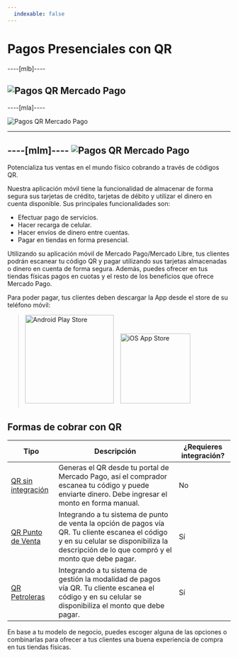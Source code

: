 ```yaml
---
  indexable: false
---
```


# Pagos Presenciales con QR

----[mlb]----

![Pagos QR Mercado Pago](/images/mobile/qr_mla2.es.png)
------------
----[mla]----

![Pagos QR Mercado Pago](/images/mobile/qr_mla2.es.png)

------------
----[mlm]----
![Pagos QR Mercado Pago](/images/mobile/qr_mla2.es.png)
------------


Potencializa tus ventas en el mundo físico cobrando a través de códigos QR.  

Nuestra aplicación móvil tiene la funcionalidad de almacenar de forma segura sus tarjetas de crédito, tarjetas de débito y utilizar el dinero en cuenta disponible. Sus principales funcionalidades son:

* Efectuar pago de servicios.
* Hacer recarga de celular.
* Hacer envíos de dinero entre cuentas.
* Pagar en tiendas en forma presencial.

Utilizando su aplicación móvil de Mercado Pago/Mercado Libre, tus clientes podrán escanear tu código QR y pagar utilizando sus tarjetas almacenadas o dinero en cuenta de forma segura. Además, puedes ofrecer en tus tiendas físicas pagos en cuotas y el resto de los beneficios que ofrece Mercado Pago.

Para poder pagar, tus clientes deben descargar la App desde el store de su teléfono móvil:

> [<img src="/developers/bundles/images/GooglePlayBadge.es.png" alt="Android Play Store" width="200"/>](https://play.google.com/store/apps/details?id=com.mercadopago.wallet&hl=es_419) [<img src="/developers/bundles/images/AppStoreBadge.es.svg" alt="iOS App Store" width="158" style="margin:0.8em"/>](https://itunes.apple.com/ar/app/mercado-pago/id925436649?mt=8)

## Formas de cobrar con QR  

| Tipo | Descripción | ¿Requieres integración? |
| --- | --- | --- |
| [QR sin integración](https://www.mercadopago[FAKER][URL][DOMAIN]/developers/es/guides/in-person-payments/qr-code-legacy/qr-static) | Generas el QR desde tu portal de Mercado Pago, así el comprador escanea tu código y puede enviarte dinero. Debe ingresar el monto en forma manual. | No |
| [QR Punto de Venta](https://www.mercadopago[FAKER][URL][DOMAIN]/developers/es/guides/in-person-payments/qr-code-legacy/qr-pos) | Integrando a tu sistema de punto de venta la opción de pagos vía QR. Tu cliente escanea el código y en su celular se disponibiliza la descripción de lo que compró y el monto que debe pagar. | Sí |
| [QR Petroleras](https://www.mercadopago[FAKER][URL][DOMAIN]/developers/es/guides/in-person-payments/qr-code-legacy/qr-gas-station) | Integrando a tu sistema de gestión la modalidad de pagos vía QR. Tu cliente escanea el código y en su celular se disponibiliza el monto que debe pagar. | Sí |

En base a tu modelo de negocio, puedes escoger alguna de las opciones o combinarlas para ofrecer a tus clientes una buena experiencia de compra en tus tiendas físicas.

